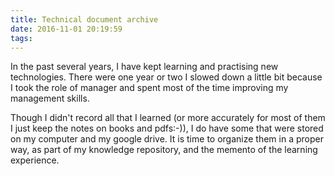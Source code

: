```yaml
---
title: Technical document archive
date: 2016-11-01 20:19:59
tags: 
---
```

In the past several years, I have kept learning and practising new technologies. There were one year or two I slowed down a little bit because I took the role of manager and spent most of the time improving my management skills. 

Though I didn't record all that I learned (or more accurately for most of them I just keep the notes on books and pdfs:-)), I do have some that were stored on my computer and my google drive. It is time to organize them in a proper way, as part of my knowledge repository, and the memento of the learning experience. 